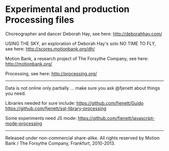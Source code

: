 Experimental and production Processing files
============================================

Choreographer and dancer Deborah Hay, see here:
http://deborahhay.com/

USING THE SKY, an exploration of Deborah Hay's solo NO TIME TO FLY, see here:
http://scores.motionbank.org/dh/

Motion Bank, a research project of The Forsythe Company, see here:
http://motionbank.org/

Processing, see here:
http://processing.org/

---

Data is not online only partially ... make sure you ask @fjenett about things you need.

Libraries needed for sure include:
https://github.com/fjenett/Guido
https://github.com/fjenett/sql-library-processing

Some experiments need JS mode:
https://github.com/fjenett/javascript-mode-processing

---

Released under non-commercial share-alike.
All rights reserved by Motion Bank / The Forsythe Company, Frankfurt, 2010-2013.